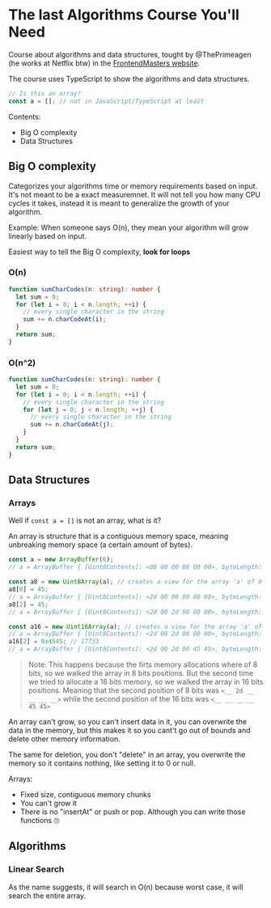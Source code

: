 # The last Algorithms Course You'll Need

Course about algorithms and data structures, tought by @ThePrimeagen (he works
at Netflix btw) in the
[FrontendMasters website](https://frontendmasters.com/courses/algorithms).

The course uses TypeScript to show the algorithms and data structures.

```ts
// Is this an array?
const a = []; // not in JavaScript/TypeScript at least
```

Contents:

- Big O complexity
- Data Structures

## Big O complexity

Categorizes your algorithms time or memory requirements based on input. It's
not meant to be a exact measuremnet. It will not tell you how many CPU cycles it
takes, instead it is meant to generalize the growth of your algorithm.

Example: When someone says O(n), they mean your algorithm will grow linearly
based on input.

Easiest way to tell the Big O complexity, **look for loops**

### O(n)

```ts
function sumCharCodes(n: string): number {
  let sum = 0;
  for (let i = 0; i < n.length; ++i) {
    // every single character in the string
    sum += n.charCodeAt(i);
  }
  return sum;
}
```

### O(n^2)

```ts
function sumCharCodes(n: string): number {
  let sum = 0;
  for (let i = 0; i < n.length; ++i) {
    // every single character in the string
    for (let j = 0; j < n.length; ++j) {
      // every single character in the string
      sum += n.charCodeAt(j);
    }
  }
  return sum;
}
```

## Data Structures

### Arrays

Well if `const a = []` is not an array, what is it?

An array is structure that is a contiguous memory space, meaning unbreaking
memory space (a certain amount of bytes).

```ts
const a = new ArrayBuffer(6);
// a = ArrayBuffer { [Uint8Contents]: <00 00 00 00 00 00>, byteLength: 6 }

const a8 = new Uint8Array(a); // creates a view for the array 'a' of 8 bits
a8[0] = 45;
// a = ArrayBuffer { [Uint8Contents]: <2d 00 00 00 00 00>, byteLength: 6 }
a8[2] = 45;
// a = ArrayBuffer { [Uint8Contents]: <2d 00 2d 00 00 00>, byteLength: 6 }

const a16 = new Uint16Array(a); // creates a view for the array 'a' of 16 bits
// a = ArrayBuffer { [Uint8Contents]: <2d 00 2d 00 00 00>, byteLength: 6 }
a16[2] = 0x4545; // 17733
// a = ArrayBuffer { [Uint8Contents]: <2d 00 2d 00 45 45>, byteLength: 6 }
```

> Note: This happens because the firts memory allocations where of 8 bits, so
> we walked the array in 8 bits positions. But the second time we tried to allocate
> a 16 bits memory, so we walked the array in 16 bits positions. Meaning that
> the second position of 8 bits was `<__ 2d __ __ __ __>` while the second
> position of the 16 bits was `<__ __ __ __ 45 45>`

An array can't grow, so you can't insert data in it, you can overwrite the data
in the memory, but this makes it so you cant't go out of bounds and delete other
memory information.

The same for deletion, you don't "delete" in an array, you overwrite the memory
so it contains nothing, like setting it to 0 or null.

Arrays:

- Fixed size, contiguous memory chunks
- You can't grow it
- There is no "insertAt" or push or pop. Although you can write those functions
  🙄

## Algorithms

### Linear Search

As the name suggests, it will search in O(n) because worst case, it will search
the entire array.
